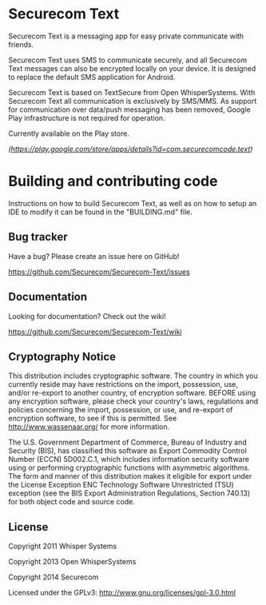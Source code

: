 Securecom Text
==============

Securecom Text is a messaging app for easy private communicate with friends.

Securecom Text uses SMS to communicate securely, and all Securecom Text
messages can also be encrypted locally on your device. It is designed to
replace the default SMS application for Android.

Securecom Text is based on TextSecure from Open WhisperSystems. With Securecom
Text all communication is exclusively by SMS/MMS. As support for communication
over data/push messaging has been removed, Google Play infrastructure is not
required for operation.

Currently available on the Play store.

*(https://play.google.com/store/apps/details?id=com.securecomcode.text)*

Building and contributing code
==============================
Instructions on how to build Securecom Text, as well as on how to setup an IDE to modify it can be found in the "BUILDING.md" file.

Bug tracker
-----------

Have a bug? Please create an issue here on GitHub!

https://github.com/Securecom/Securecom-Text/issues


Documentation
-------------

Looking for documentation? Check out the wiki!

https://github.com/Securecom/Securecom-Text/wiki


Cryptography Notice
-------------------

This distribution includes cryptographic software. The country in which you currently reside may have restrictions on the import, possession, use, and/or re-export to another country, of encryption software.
BEFORE using any encryption software, please check your country's laws, regulations and policies concerning the import, possession, or use, and re-export of encryption software, to see if this is permitted.
See <http://www.wassenaar.org/> for more information.

The U.S. Government Department of Commerce, Bureau of Industry and Security (BIS), has classified this software as Export Commodity Control Number (ECCN) 5D002.C.1, which includes information security software using or performing cryptographic functions with asymmetric algorithms.
The form and manner of this distribution makes it eligible for export under the License Exception ENC Technology Software Unrestricted (TSU) exception (see the BIS Export Administration Regulations, Section 740.13) for both object code and source code.

License
---------------------

Copyright 2011 Whisper Systems

Copyright 2013 Open WhisperSystems

Copyright 2014 Securecom

Licensed under the GPLv3: http://www.gnu.org/licenses/gpl-3.0.html
